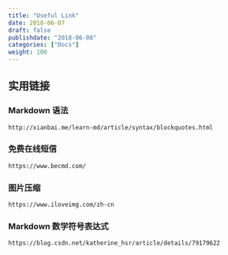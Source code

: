 ```yaml
---
title: "Useful Link"
date: 2018-06-07
draft: false
publishdate: "2018-06-08"
categories: ["Docs"]
weight: 100
---
```


## 实用链接

### Markdown 语法

``` bash
http://xianbai.me/learn-md/article/syntax/blockquotes.html
```

### 免费在线短信
``` bash
https://www.becmd.com/
```

### 图片压缩
``` bash
https://www.iloveimg.com/zh-cn

```

### Markdown 数学符号表达式
``` bash
https://blog.csdn.net/katherine_hsr/article/details/79179622
```